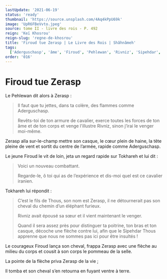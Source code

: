 ```yaml
---
lastUpdate: '2021-06-19'
status: 'ready'
thumbnail: 'https://source.unsplash.com/4Aq4kPpU69k'
image: 'UpR6FBeVvto.jpeg'
source: tome II - livre des rois - P. 492
reign: 'Keï Khosrou'
reign-slug: 'regne-de-khosrou'
title: 'Firoud tue Zerasp | Le Livre des Rois | Shâhnâmeh'
tags:
  ['Aderguschasp', 'âme', 'Firoud', 'Pehlewan', 'Rivniz', 'Sipehdar', 'Thous', 'Tokhareh', 'Zerasp']
order: '016'
---
```


# Firoud tue Zerasp

Le Pehlewan dit alors à Zerasp :

> Il faut que tu jettes, dans ta colère, des flammes comme Aderguschasp.
>
> Revêts-toi de ton armure de cavalier, exerce toutes les forces de ton âme et de ton corps et venge l’illustre Rivniz, sinon j’irai le venger moi-même.

Zerasp alla sur-le-champ mettre son casque, le cœur plein de haine, la tête pleine de vent et sortit du centre de l’armée, rapide comme Aderguschasp.

Le jeune Firoud le vit de loin, jeta un regard rapide sur Tokhareh et lui dit :

> Voici un nouveau combattant.
>
> Regarde-le, ô toi qui as de l’expérience et dis-moi quel est ce cavalier iranien.

Tokhareh lui répondit :

> C’est le fils de Thous, son nom est Zerasp, il ne détournerait pas son cheval du chemin d’un éléphant furieux.
>
> Rivniz avait épousé sa sœur et il vient maintenant le venger.
>
> Quand il sera assez près pour distinguer ta poitrine, ton bras et ton casque, décoche une flèche contre lui, afin que le Sipehdar Thous apprenne que nous ne sommes pas ici pour être insultés !

Le courageux Firoud lança son cheval, frappa Zerasp avec une flèche au milieu du corps et cousit à son corps le pommeau de la selle.

La pointe de la flèche priva Zerasp de la vie ;

Il tomba et son cheval s’en retourna en fuyant ventre à terre.
